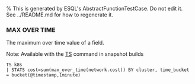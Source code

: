 % This is generated by ESQL's AbstractFunctionTestCase. Do not edit it. See ../README.md for how to regenerate it.

### MAX OVER TIME
The maximum over time value of a field.

Note: Available with the [TS](https://www.elastic.co/docs/reference/query-languages/esql/commands/source-commands#esql-ts) command in snapshot builds
```esql
TS k8s
| STATS cost=sum(max_over_time(network.cost)) BY cluster, time_bucket = bucket(@timestamp,1minute)
```
